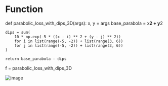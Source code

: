 # Function


def parabolic_loss_with_dips_3D(args):
    x, y = args
    base_parabola = x**2 + y**2
    
    dips = sum(
        10 * np.exp(-5 * ((x - i) ** 2 + (y - j) ** 2))
        for i in list(range(-5, -2)) + list(range(3, 6))  
        for j in list(range(-5, -2)) + list(range(3, 6))   
    )
    
    return base_parabola - dips


f = parabolic_loss_with_dips_3D

![image](https://github.com/user-attachments/assets/00da9d0a-ba39-4580-accf-37bc37a828b1)

